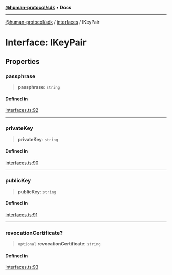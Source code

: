 [**@human-protocol/sdk**](../../README.md) • **Docs**

***

[@human-protocol/sdk](../../modules.md) / [interfaces](../README.md) / IKeyPair

# Interface: IKeyPair

## Properties

### passphrase

> **passphrase**: `string`

#### Defined in

[interfaces.ts:92](https://github.com/humanprotocol/human-protocol/blob/2adb3114c920b5264832199f17e9531ba585c005/packages/sdk/typescript/human-protocol-sdk/src/interfaces.ts#L92)

***

### privateKey

> **privateKey**: `string`

#### Defined in

[interfaces.ts:90](https://github.com/humanprotocol/human-protocol/blob/2adb3114c920b5264832199f17e9531ba585c005/packages/sdk/typescript/human-protocol-sdk/src/interfaces.ts#L90)

***

### publicKey

> **publicKey**: `string`

#### Defined in

[interfaces.ts:91](https://github.com/humanprotocol/human-protocol/blob/2adb3114c920b5264832199f17e9531ba585c005/packages/sdk/typescript/human-protocol-sdk/src/interfaces.ts#L91)

***

### revocationCertificate?

> `optional` **revocationCertificate**: `string`

#### Defined in

[interfaces.ts:93](https://github.com/humanprotocol/human-protocol/blob/2adb3114c920b5264832199f17e9531ba585c005/packages/sdk/typescript/human-protocol-sdk/src/interfaces.ts#L93)
